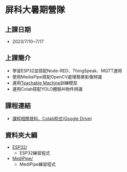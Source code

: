 # 屏科大暑期營隊

## 上課日期
 + 2023/7/10~7/17

## 上課簡介
  + 學習ESP32並搭配Node-RED、ThingSpeak、MQTT運用
  + 使用MediaPipe搭配OpenCV處理簡單影像辨識
  + 運用[Teachable Machine](https://teachablemachine.withgoogle.com/)訓練模型
  + 運用Colab搭配YOLO體驗AI物件辨識

## 課程連結
 + [課程相關資料、Colab程式(Google Drive)](https://drive.google.com/drive/folders/1SEjzMuAN2GasK7vg8Ia3n43ldSde-MXe?usp=drive_link)

## 資料夾大綱
 + [ESP32/](https://github.com/ChuanPien/ESP32/tree/main/ESP32)
   + ESP32練習程式
 + [MediPipe/](https://github.com/ChuanPien/ESP32/tree/main/MediPipe)
   + MediPipe練習程式
